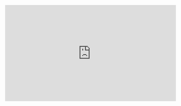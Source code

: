 <iframe width="560" height="315" src="https://www.youtube.com/embed/2dgVdR4oukc" title="YouTube video player" frameborder="0" allow="accelerometer; autoplay; clipboard-write; encrypted-media; gyroscope; picture-in-picture" allowfullscreen></iframe>
